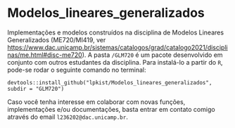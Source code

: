 # Modelos_lineares_generalizados
Implementações e modelos construídos na disciplina de Modelos Lineares Generalizados (ME720/MI419, ver https://www.dac.unicamp.br/sistemas/catalogos/grad/catalogo2021/disciplinas/me.html#disc-me720). 
A pasta ```/GLM720``` é um pacote desenvolvido em conjunto com outros estudantes da disciplina. Para instalá-lo a partir do ```R```, pode-se rodar o seguinte comando no terminal:

```devtools::install_github("lpkist/Modelos_lineares_generalizados", subdir = "GLM720")```

Caso você tenha interesse em colaborar com novas funções, implementações e/ou documentações,
basta entrar em contato comigo através do email ```l236202@dac.unicamp.br```.
